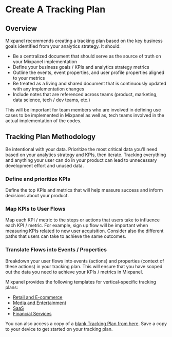 # Create A Tracking Plan

## Overview
Mixpanel recommends creating a tracking plan based on the key business goals identified from your analytics strategy. It should: 

- Be a centralized document that should serve as the source of truth on your Mixpanel implementation
- Define your business goals / KPIs and analytics strategy metrics
- Outline the events, event properties, and user profile properties aligned to your metrics
- Be treated as a living and shared document that is continuously updated with any implementation changes
- Include notes that are referenced across teams (product, marketing, data science, tech / dev teams, etc.)

This will be important for team members who are involved in defining use cases to be implemented in Mixpanel as well as, tech teams involved in the actual implementation of the codes.

## Tracking Plan Methodology
Be intentional with your data. Prioritize the most critical data you'll need based on your analytics strategy and KPIs, then iterate. Tracking everything and anything your user can do in your product can lead to unnecessary development effort and unused data.

### Define and prioritize KPIs
Define the top KPIs and metrics that will help measure success and inform decisions about your product.

### Map KPIs to User Flows
Map each KPI / metric to the steps or actions that users take to influence each KPI / metric. For example, sign up flow will be important when measuring KPIs related to new user acquisition. Consider also the different paths that users can take to achieve the same outcomes.

### Translate Flows into Events / Properties
Breakdown your user flows into events (actions) and properties (context of these actions) in your tracking plan. This will ensure that you have scoped out the data you need to achieve your KPIs / metrics in Mixpanel.

Mixpanel provides the following templates for vertical-specific tracking plans:

- [Retail and E-commerce](https://docs.google.com/spreadsheets/d/1Kyys37m_GEL79_1BKKEnU5KxK91NF04kY-L_bFfcfqE/#gid=1641519238)
- [Media and Entertainment](https://docs.google.com/spreadsheets/d/1K9t53kJJjaBG36kCIbZn_qKjXR9Iy306zYZAqDrv_AM/#gid=1641519238)
- [SaaS](https://docs.google.com/spreadsheets/d/1A5wm5MKzRfSOZfUfCAg8YpePiz8Jn3Ar_u8KBo5lD6g/#gid=1641519238)
- [Financial Services](https://docs.google.com/spreadsheets/d/1oGv6vbIFiYbima9IX4ItpBJvuChs-zzh83MRt_dSPgg/#gid=1641519238)

You can also access a copy of a [blank Tracking Plan from here](https://docs.google.com/spreadsheets/d/1ZdOZ6TMtRPxy7qRxiLsvH9HWcHJM6nZydWKoThRxFKc/edit#gid=1641519238). Save a copy to your device to get started on your tracking plan.
